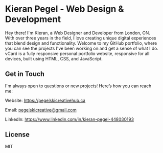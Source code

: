# Kieran Pegel - Web Design & Development

Hey there! I'm Kieran, a Web Designer and Developer from London, ON. With over three years in the field, I love creating unique digital experiences that blend design and functionality. Welcome to my GitHub portfolio, where you can see the projects I've been working on and get a sense of what I do.
vCard is a fully responsive personal portfolio website, responsive for all devices, built using HTML, CSS, and JavaScript.

## Get in Touch

I'm always open to questions or new projects! Here’s how you can reach me:

Website: https://pegelskicreativehub.ca
 
Email: pegelskicreative@gmail.com
 
LinkedIn: https://www.linkedin.com/in/kieran-pegel-448030193




























## License

MIT
